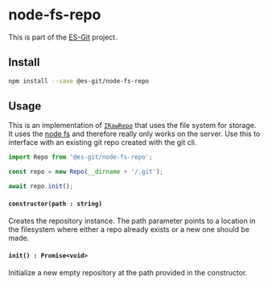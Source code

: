 # node-fs-repo

This is part of the [ES-Git](https://github.com/es-git/es-git) project.

## Install

```bash
npm install --save @es-git/node-fs-repo
```

## Usage

This is an implementation of [`IRawRepo`](https://github.com/es-git/es-git/packages/core#IRawRepo) that uses the file system for storage. It uses the [node fs](https://nodejs.org/api/fs.html) and therefore really only works on the server. Use this to interface with an existing git repo created with the git cli.

```ts
import Repo from '@es-git/node-fs-repo';

const repo = new Repo(__dirname + '/.git');

await repo.init();
```

#### `constructor(path : string)`

Creates the repository instance. The path parameter points to a location in the filesystem where either a repo already exists or a new one should be made.

#### `init() : Promise<void>`

Initialize a new empty repository at the path provided in the constructor.